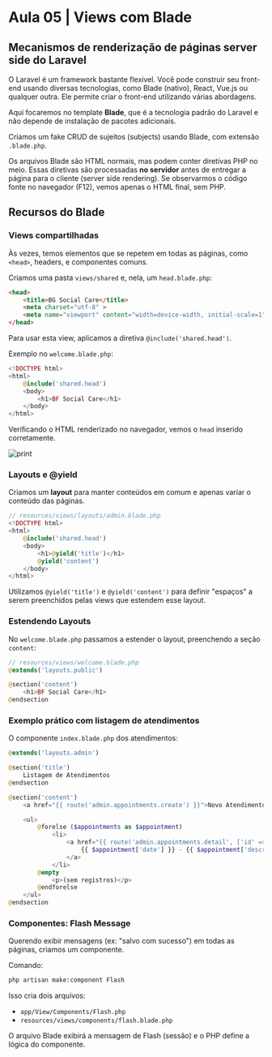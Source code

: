 # Aula 05 | Views com Blade

## Mecanismos de renderização de páginas server side do Laravel

O Laravel é um framework bastante flexível. Você pode construir seu front-end usando diversas tecnologias, como Blade (nativo), React, Vue.js ou qualquer outra. Ele permite criar o front-end utilizando várias abordagens.

Aqui focaremos no template **Blade**, que é a tecnologia padrão do Laravel e não depende de instalação de pacotes adicionais.

Criamos um fake CRUD de sujeitos (subjects) usando Blade, com extensão `.blade.php`.

Os arquivos Blade são HTML normais, mas podem conter diretivas PHP no meio. Essas diretivas são processadas **no servidor** antes de entregar a página para o cliente (server side rendering). Se observarmos o código fonte no navegador (F12), vemos apenas o HTML final, sem PHP.

## Recursos do Blade

### Views compartilhadas

Às vezes, temos elementos que se repetem em todas as páginas, como `<head>`, headers, e componentes comuns.

Criamos uma pasta `views/shared` e, nela, um `head.blade.php`:

```html
<head>
    <title>BG Social Care</title>
    <meta charset="utf-8" >
    <meta name="viewport" content="width=device-width, initial-scale=1">
</head>
```

Para usar esta view, aplicamos a diretiva `@include('shared.head')`.

Exemplo no `welcome.blade.php`:

```php
<!DOCTYPE html>
<html>
    @include('shared.head')
    <body>
        <h1>BF Social Care</h1>
    </body>
</html>
```

Verificando o HTML renderizado no navegador, vemos o `head` inserido corretamente.

![print](https://img.notionusercontent.com/s3/prod-files-secure%2Faae7f50f-a158-4d3a-84a6-a930f6e9fe07%2Fbe3b5e8c-466c-4074-b37c-b1753f1fca24%2Fimage.png/size/w=2000?exp=1745794063&sig=jfmVxDjuTpal5XaKV3U66DN9VEn5CthijT7U0RAEQMw&id=1e2b42ee-8036-8001-9882-cfd98a0730eb&table=block&userId=df8eebcb-0a89-4552-827b-3c0a40085861)

### Layouts e @yield

Criamos um **layout** para manter conteúdos em comum e apenas variar o conteúdo das páginas.

```php
// resources/views/layouts/admin.blade.php
<!DOCTYPE html>
<html>
    @include('shared.head')
    <body>
        <h1>@yield('title')</h1>
        @yield('content')
    </body>
</html>
```

Utilizamos `@yield('title')` e `@yield('content')` para definir "espaços" a serem preenchidos pelas views que estendem esse layout.

### Estendendo Layouts

No `welcome.blade.php` passamos a estender o layout, preenchendo a seção `content`:

```php
// resources/views/welcome.blade.php
@extends('layouts.public')

@section('content')
    <h1>BF Social Care</h1>
@endsection
```

### Exemplo prático com listagem de atendimentos

O componente `index.blade.php` dos atendimentos:

```php
@extends('layouts.admin')

@section('title')
    Listagem de Atendimentos
@endsection

@section('content')
    <a href="{{ route('admin.appointments.create') }}">Novo Atendimento</a>

    <ul>
        @forelse ($appointments as $appointment)
            <li>
                <a href="{{ route('admin.appointments.detail', ['id' => $appointment['id']]) }}">
                    {{ $appointment['date'] }} - {{ $appointment['description'] }}
                </a>
            </li>
        @empty
            <p>(sem registros)</p>
        @endforelse
    </ul>
@endsection
```

### Componentes: Flash Message

Querendo exibir mensagens (ex: "salvo com sucesso") em todas as páginas, criamos um componente.

Comando:

```bash
php artisan make:component Flash
```

Isso cria dois arquivos:

- `app/View/Components/Flash.php`
- `resources/views/components/flash.blade.php`

O arquivo Blade exibirá a mensagem de Flash (sessão) e o PHP define a lógica do componente.
